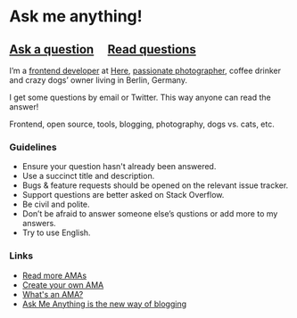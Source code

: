 # Ask me anything!

## [Ask a question](../../issues/new) &nbsp;&nbsp;&nbsp; [Read questions](../../issues?q=is%3Aissue+is%3Aclosed+sort%3Aupdated-desc)

I’m a [frontend developer](http://sapegin.me/) at [Here](https://here.com/en), [passionate photographer](http://morning.photos/), coffee drinker and crazy dogs’ owner living in Berlin, Germany.

I get some questions by email or Twitter. This way anyone can read the answer!

Frontend, open source, tools, blogging, photography, dogs vs. cats, etc.

### Guidelines

- Ensure your question hasn't already been answered.
- Use a succinct title and description.
- Bugs & feature requests should be opened on the relevant issue tracker.
- Support questions are better asked on Stack Overflow.
- Be civil and polite.
- Don’t be afraid to answer someone else’s qustions or add more to my answers.
- Try to use English.

### Links

- [Read more AMAs](https://github.com/sindresorhus/amas)
- [Create your own AMA](https://github.com/sindresorhus/amas/blob/master/create-ama.md)
- [What's an AMA?](https://en.wikipedia.org/wiki/Reddit#IAmA_and_AMA)
- [Ask Me Anything is the new way of blogging](http://blog.sapegin.me/all/ama)

